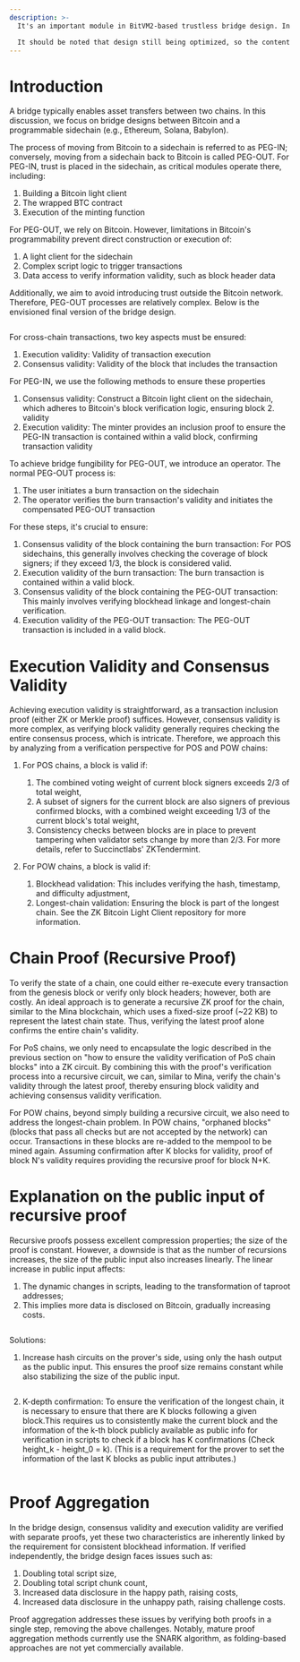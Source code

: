 ```yaml
---
description: >-
  It's an important module in BitVM2-based trustless bridge design. In this section, we will describe how to check the consensus validity on Bitcoin side.

  It should be noted that design still being optimized, so the content maybe change in the future.
---
```


# Introduction

A bridge typically enables asset transfers between two chains. In this discussion, we focus on bridge designs between Bitcoin and a programmable sidechain (e.g., Ethereum, Solana, Babylon).

The process of moving from Bitcoin to a sidechain is referred to as PEG-IN; conversely, moving from a sidechain back to Bitcoin is called PEG-OUT.
For PEG-IN, trust is placed in the sidechain, as critical modules operate there, including:

1. Building a Bitcoin light client
2. The wrapped BTC contract
3. Execution of the minting function

For PEG-OUT, we rely on Bitcoin. However, limitations in Bitcoin's programmability prevent direct construction or execution of:
1. A light client for the sidechain
2. Complex script logic to trigger transactions
3. Data access to verify information validity, such as block header data

Additionally, we aim to avoid introducing trust outside the Bitcoin network. Therefore, PEG-OUT processes are relatively complex. Below is the envisioned final version of the bridge design.

<figure><img src="../../.gitbook/assets/bridge_overview.png" alt=""><figcaption></figcaption></figure>

For cross-chain transactions, two key aspects must be ensured:
1. Execution validity: Validity of transaction execution
2. Consensus validity: Validity of the block that includes the transaction

For PEG-IN, we use the following methods to ensure these properties
1. Consensus validity: Construct a Bitcoin light client on the sidechain, which adheres to Bitcoin's block verification logic, ensuring block 2. validity
2. Execution validity: The minter provides an inclusion proof to ensure the PEG-IN transaction is contained within a valid block, confirming transaction validity

To achieve bridge fungibility for PEG-OUT, we introduce an operator. The normal PEG-OUT process is:
1. The user initiates a burn transaction on the sidechain
2. The operator verifies the burn transaction's validity and initiates the compensated PEG-OUT transaction

For these steps, it's crucial to ensure:
1. Consensus validity of the block containing the burn transaction: For POS sidechains, this generally involves checking the coverage of block signers; if they exceed 1/3, the block is considered valid.
2. Execution validity of the burn transaction: The burn transaction is contained within a valid block.
3. Consensus validity of the block containing the PEG-OUT transaction: This mainly involves verifying blockhead linkage and longest-chain verification.
4. Execution validity of the PEG-OUT transaction: The PEG-OUT transaction is included in a valid block.

# Execution Validity and Consensus Validity

Achieving execution validity is straightforward, as a transaction inclusion proof (either ZK or Merkle proof) suffices. However, consensus validity is more complex, as verifying block validity generally requires checking the entire consensus process, which is intricate. Therefore, we approach this by analyzing from a verification perspective for POS and POW chains:
1. For POS chains, a block is valid if:
    1. The combined voting weight of current block signers exceeds 2/3 of total weight,
    2. A subset of signers for the current block are also signers of previous confirmed blocks, with a combined weight exceeding 1/3 of the current block's total weight,
    3. Consistency checks between blocks are in place to prevent tampering when validator sets change by more than 2/3. For more details, refer to Succinctlabs' ZKTendermint.

2. For POW chains, a block is valid if:
    1. Blockhead validation: This includes verifying the hash, timestamp, and difficulty adjustment,
    2. Longest-chain validation: Ensuring the block is part of the longest chain. See the ZK Bitcoin Light Client repository for more information.

# Chain Proof (Recursive Proof)

To verify the state of a chain, one could either re-execute every transaction from the genesis block or verify only block headers; however, both are costly. An ideal approach is to generate a recursive ZK proof for the chain, similar to the Mina blockchain, which uses a fixed-size proof (~22 KB) to represent the latest chain state. Thus, verifying the latest proof alone confirms the entire chain's validity.

For PoS chains, we only need to encapsulate the logic described in the previous section on "how to ensure the validity verification of PoS chain blocks" into a ZK circuit. By combining this with the proof's verification process into a recursive circuit, we can, similar to Mina, verify the chain's validity through the latest proof, thereby ensuring block validity and achieving consensus validity verification.

For POW chains, beyond simply building a recursive circuit, we also need to address the longest-chain problem. In POW chains, "orphaned blocks" (blocks that pass all checks but are not accepted by the network) can occur. Transactions in these blocks are re-added to the mempool to be mined again. Assuming confirmation after K blocks for validity, proof of block N's validity requires providing the recursive proof for block N+K.

# Explanation on the public input of recursive proof

Recursive proofs possess excellent compression properties; the size of the proof is constant. However, a downside is that as the number of recursions increases, the size of the public input also increases linearly. The linear increase in public input affects:
1. The dynamic changes in scripts, leading to the transformation of taproot addresses;
2. This implies more data is disclosed on Bitcoin, gradually increasing costs.

<figure><img src="../../.gitbook/assets/chain proof_1.png" alt=""><figcaption></figcaption></figure>

Solutions:

1. Increase hash circuits on the prover's side, using only the hash output as the public input. This ensures the proof size remains constant while also stabilizing the size of the public input.

<figure><img src="../../.gitbook/assets/chain proof_2.png" alt=""><figcaption></figcaption></figure>

2. K-depth confirmation: To ensure the verification of the longest chain, it is necessary to ensure that there are K blocks following a given block.This requires us to consistently make the current block and the information of the k-th block publicly available as public info for verification in scripts to check if a block has K confirmations (Check height_k - height_0 = k). (This is a requirement for the prover to set the information of the last K blocks as public input attributes.)

<figure><img src="../../.gitbook/assets/chain proof_3.png" alt=""><figcaption></figcaption></figure>

# Proof Aggregation

In the bridge design, consensus validity and execution validity are verified with separate proofs, yet these two characteristics are inherently linked by the requirement for consistent blockhead information. If verified independently, the bridge design faces issues such as:
1. Doubling total script size,
2. Doubling total script chunk count,
3. Increased data disclosure in the happy path, raising costs,
4. Increased data disclosure in the unhappy path, raising challenge costs.

Proof aggregation addresses these issues by verifying both proofs in a single step, removing the above challenges. Notably, mature proof aggregation methods currently use the SNARK algorithm, as folding-based approaches are not yet commercially available.
